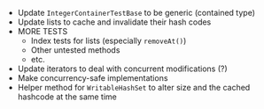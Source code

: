 - Update `IntegerContainerTestBase` to be generic (contained type)
- Update lists to cache and invalidate their hash codes
- MORE TESTS
    - Index tests for lists (especially `removeAt()`)
    - Other untested methods
    - etc.
- Update iterators to deal with concurrent modifications (?)
- Make concurrency-safe implementations
- Helper method for `WritableHashSet` to alter size and the cached hashcode at
  the same time